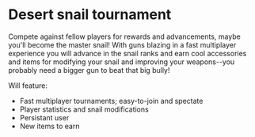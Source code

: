 Desert snail tournament
=======================
Compete against fellow players for rewards and advancements, maybe you'll become
the master snail!
With guns blazing in a fast multiplayer experience you will advance in the snail
ranks and earn cool accessories and items for modifying your snail and improving
your weapons--you probably need a bigger gun to beat that big bully!


Will feature:

 * Fast multiplayer tournaments; easy-to-join and spectate
 * Player statistics and snail modifications
 * Persistant user
 * New items to earn
  

   

